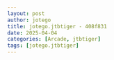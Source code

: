 ```yaml
---
layout: post
author: jotego
title: jotego.jtbtiger - 408f831
date: 2025-04-04
categories: [Arcade, jtbtiger]
tags: [jotego.jtbtiger]
---
```


